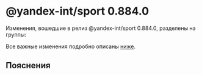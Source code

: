 # @yandex-int/sport 0.884.0

<!-- ЧЕЛОВЕЧЕСКОЕ ВСТУПЛЕНИЕ -->

Изменения, вошедшие в релиз @yandex-int/sport 0.884.0, разделены на группы:

Все важные изменения подробно описаны [ниже](#Пояснения).

## Пояснения

